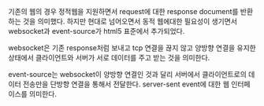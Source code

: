 기존의 웹의 경우 정적웹을 지원하면서 request에 대한 response document를 반환하는 것을 의미했다. 하지만 현대로 넘어오면서 동적 웹에대한 필요성이 생기면서 websocket과 event-source가 html5 표준에서 추가되었다.

websocket은 기존 response처럼 보내고 tcp 연결을 끊지 않고 양방향 연결을 유지한 상태에서 클라이언트와 서버가 서로 데이터를 주고 받는 것을 의미한다.

event-source는 websocket이 양방향 연결인 것과 달리 서버에서 클라이언트로의 데이터 전송만을 단방향 연결을 통해서 전달한다. server-sent event에 대한 웹 인터페이스를 의미한다.